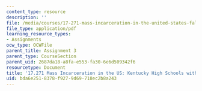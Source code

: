 ```yaml
---
content_type: resource
description: ''
file: /media/courses/17-271-mass-incarceration-in-the-united-states-fall-2020/bda6e2518378f9279d69718ec2b8a243_MIT17_271F20_StudentExample3.pdf
file_type: application/pdf
learning_resource_types:
- Assignments
ocw_type: OCWFile
parent_title: Assignment 3
parent_type: CourseSection
parent_uid: 2687da18-a8fa-e553-fa30-6e6d509342f6
resourcetype: Document
title: '17.271 Mass Incarceration in the US: Kentucky High Schools with SROs and Without'
uid: bda6e251-8378-f927-9d69-718ec2b8a243
---
```

